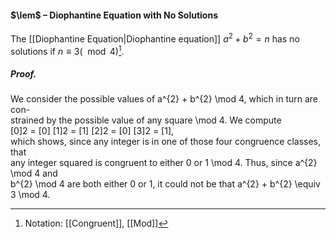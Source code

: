 #### $\lem$ – Diophantine Equation with No Solutions
The [[Diophantine Equation|Diophantine equation]] $a^{2} + b^{2} = n$ has no solutions if $n \equiv 3 (\mod 4)$[^1].

##### *Proof.*
We consider the possible values of a^{2} + b^{2} \mod 4, which in turn are con-  
strained by the possible value of any square \mod 4. We compute  
[0]2 = [0] [1]2 = [1] [2]2 = [0] [3]2 = [1],  
which shows, since any integer is in one of those four congruence classes, that  
any integer squared is congruent to either 0 or 1 \mod 4. Thus, since a^{2} \mod 4 and  
b^{2} \mod 4 are both either 0 or 1, it could not be that a^{2} + b^{2} \equiv 3 \mod 4.

[^1]: Notation: [[Congruent]], [[Mod]]
